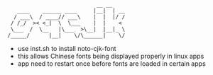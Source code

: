 ```
                            __ __    
   ____    ______ ____     |__|  | __
  / ___\  / ____// ___\    |  |  |/ /
 / /_/  >< <_|  \  \___    |  |    < 
 \___  /  \__   |\___  >\__|  |__|_ \
/_____/      |__|    \/\______|    \/
```
- use inst.sh to install noto-cjk-font
- this allows Chinese fonts being displayed properly in linux apps
- app need to restart once before fonts are loaded in certain apps